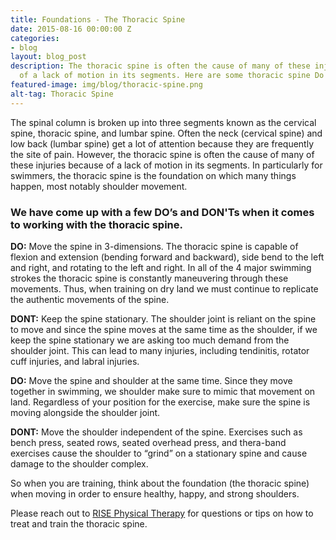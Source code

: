 ```yaml
---
title: Foundations - The Thoracic Spine
date: 2015-08-16 00:00:00 Z
categories:
- blog
layout: blog_post
description: The thoracic spine is often the cause of many of these injuries because
  of a lack of motion in its segments. Here are some thoracic spine Do's & Don'ts.
featured-image: img/blog/thoracic-spine.png
alt-tag: Thoracic Spine
---
```


The spinal column is broken up into three segments known as the cervical spine, thoracic spine, and lumbar spine. Often the neck (cervical spine) and low back (lumbar spine) get a lot of attention because they are frequently the site of pain. However, the thoracic spine is often the cause of many of these injuries because of a lack of motion in its segments. In particularly for swimmers, the thoracic spine is the foundation on which many things happen, most notably shoulder movement.

### We have come up with a few DO’s and DON'Ts when it comes to working with the thoracic spine.

**DO:** Move the spine in 3-dimensions. The thoracic spine is capable of flexion and extension (bending forward and backward), side bend to the left and right, and rotating to the left and right. In all of the 4 major swimming strokes the thoracic spine is constantly maneuvering through these movements. Thus, when training on dry land we must continue to replicate the authentic movements of the spine.

**DONT:** Keep the spine stationary. The shoulder joint is reliant on the spine to move and since the spine moves at the same time as the shoulder, if we keep the spine stationary we are asking too much demand from the shoulder joint. This can lead to many injuries, including tendinitis, rotator cuff injuries, and labral injuries.

**DO:** Move the spine and shoulder at the same time. Since they move together in swimming, we shoulder make sure to mimic that movement on land. Regardless of your position for the exercise, make sure the spine is moving alongside the shoulder joint.

**DONT:** Move the shoulder independent of the spine. Exercises such as bench press, seated rows, seated overhead press, and thera-band exercises cause the shoulder to “grind” on a stationary spine and cause damage to the shoulder complex.

So when you are training, think about the foundation (the thoracic spine) when moving in order to ensure healthy, happy, and strong shoulders.

Please reach out to [RISE Physical Therapy](/) for questions or tips on how to treat and train the thoracic spine.
